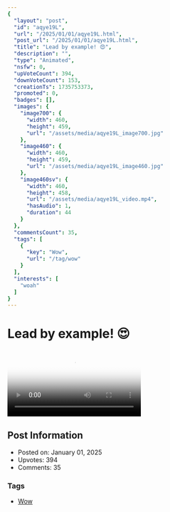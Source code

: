 ```yaml
---
{
  "layout": "post",
  "id": "aqye19L",
  "url": "/2025/01/01/aqye19L.html",
  "post_url": "/2025/01/01/aqye19L.html",
  "title": "Lead by example! 😍",
  "description": "",
  "type": "Animated",
  "nsfw": 0,
  "upVoteCount": 394,
  "downVoteCount": 153,
  "creationTs": 1735753373,
  "promoted": 0,
  "badges": [],
  "images": {
    "image700": {
      "width": 460,
      "height": 459,
      "url": "/assets/media/aqye19L_image700.jpg"
    },
    "image460": {
      "width": 460,
      "height": 459,
      "url": "/assets/media/aqye19L_image460.jpg"
    },
    "image460sv": {
      "width": 460,
      "height": 458,
      "url": "/assets/media/aqye19L_video.mp4",
      "hasAudio": 1,
      "duration": 44
    }
  },
  "commentsCount": 35,
  "tags": [
    {
      "key": "Wow",
      "url": "/tag/wow"
    }
  ],
  "interests": [
    "woah"
  ]
}
---
```


# Lead by example! 😍

<video controls playsinline loop poster="/assets/media/aqye19L_image460.jpg">
  <source src="/assets/media/aqye19L_video.mp4" type="video/mp4">
  Your browser does not support the video tag.
</video>

## Post Information

- Posted on: January 01, 2025
- Upvotes: 394
- Comments: 35

### Tags

- [Wow](/tag/Wow)
